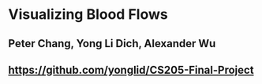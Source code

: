 
# Visualizing Blood Flows
## Peter Chang, Yong Li Dich, Alexander Wu 
## https://github.com/yonglid/CS205-Final-Project
